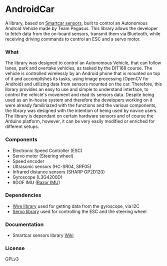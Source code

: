 # AndroidCar
A library, based on [Smartcar sensors], built to control an Autonomous Android Vehicle made by Team Pegasus. This library allows the developer to fetch data from the on-board sensors, transmit them via Bluetooth, while receiving driving commands to control an ESC and a servo motor.

### What
The library was designed to control an Autonomous Vehicle, that can follow lanes, park and overtake vehicles, as tasked by the DIT168 course. The vehicle is controlled wirelessly by an Android phone that is mounted on top of it and accomplishes its tasks, using image processing (OpenCV for Android) and utilizing data from sensors mounted on the car.
Therefore, this library provides an easy to use and simple to understand interface, to control the vehicle's movement and read its sensors data. Despite being used as an in-house system and therefore the developers working on it were already familiriazed with the functions and the various components, the library was designed with the intention of being used by novice users.
The library is dependant on certain hardware sensors and of course the Arduino platform, however, it can be very easily modified or enriched for different setups.

### Components
- Electronic Speed Controller (ESC)
- Servo motor (Steering wheel)
- Speed encoder
- Ultrasonic sensors (HC-SR04, SRF05)
- Infrared distance sensors (SHARP GP2D120)
- Gyroscope (L3G4200D)
- 9DOF IMU ([Razor IMU])

### Dependencies
- [Wire library](http://arduino.cc/en/reference/Wire) used for getting data from the gyroscope, via I2C
- [Servo library](http://www.arduino.cc/en/Reference/Servo) used for controlling the ESC and the steering wheel

### Documentation
- Smartcar sensors library [Wiki]

[Razor IMU]:https://www.sparkfun.com/products/10736
[Smartcar sensors]:https://github.com/platisd/smartcar_sensors
[Wiki]:https://github.com/platisd/smartcar_sensors/wiki
[DIT168]:http://gul.gu.se/public/courseId/66254/coursePath/46831/ecp/lang-en/publicPage.do

### License
GPLv3